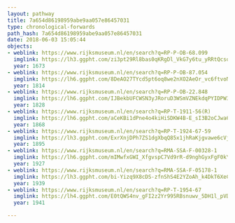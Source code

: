 ```yaml
---
layout: pathway
title: 7a654d86198959abe9aa057e86457031
type: chronological-forwards
path_hash: 7a654d86198959abe9aa057e86457031
date: 2018-06-03 15:05:44
objects:
- weblink: https://www.rijksmuseum.nl/en/search?q=RP-P-OB-68.099
  imglink: https://lh3.ggpht.com/zi3pt29Rl8bas0qKRgDl_VkG7y6tu_yRRtQcsqKj1jNTCIudzfZg_8CyQ3CPFrYb3m8o9Il4_P83kXKN-Bm8d4b0VTu9=s200
  year: 1673
- weblink: https://www.rijksmuseum.nl/en/search?q=RP-P-OB-87.054
  imglink: https://lh6.ggpht.com/8DeAO27TYcd5pt6oq8we2nXO2AeOr_vc6ftvoNTZrz5pSGqPul-olhAgn908iwNGtPk2s0kxiwY9VnHk-vBFBAS0dg=s200
  year: 1814
- weblink: https://www.rijksmuseum.nl/en/search?q=RP-P-OB-22.848
  imglink: https://lh6.ggpht.com/IJBekbUFCWSN3yJRoruD3WSmVZNEkdqPYIDPW3XF_lgPohDBTrM9vjPYdqzEVhefCLxrw2KpjitFzb5So35Gq6ZjTak=s200
  year: 1828
- weblink: https://www.rijksmuseum.nl/en/search?q=RP-T-1911-56(R)
  imglink: https://lh6.ggpht.com/aCeKBi1dPne4o4kiHiSDKW4B-E_sI3B2oCJwa6OWobqDOII87fpH9TeqCHP1_vXtpOLFgzKXW2H3VUnIoW6V0F2F6Q=s200
  year: 1868
- weblink: https://www.rijksmuseum.nl/en/search?q=RP-T-1924-67-59
  imglink: https://lh3.ggpht.com/ExrXnjDPh7ZS1dgXbqQ85x1jhRaKjgvawe6cVjWwB5Kvlxh51a3dzjA_kAOPLGNAP3Vfa1CLw5QnjEWAzVOWG1LLHNY=s200
  year: 1895
- weblink: https://www.rijksmuseum.nl/en/search?q=RMA-SSA-F-00328-1
  imglink: https://lh6.ggpht.com/mIMwfxGWI_XfgvspC7Vd9rR-d9nghGyxFgF0kY3K2QnwvVQPYjBxtie3u5mvjEZx0626PipBUTo4FW-083ErAcU7RW35=s200
  year: 1927
- weblink: https://www.rijksmuseum.nl/en/search?q=RMA-SSA-F-05178-1
  imglink: https://lh3.ggpht.com/bi-Yizq9X8cDS-zfnShS4E2YZoAh_k4DkT6XeCb97YZ1vY-mNnPaHzx_tSr0L7Aaw176Mk2HR-qZyfxoJYoggt9C1wQ=s200
  year: 1939
- weblink: https://www.rijksmuseum.nl/en/search?q=RP-T-1954-67
  imglink: https://lh4.ggpht.com/E0tQWS4nv_gFI2z2Yr995RBsnuwv_5DH1l_pVDGQ3y2826yf7TICUT08F3sfru4JgaCmF3TTo6nzQgUjv1JLLCX33Q=s200
  year: 1941

---
```

